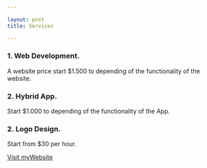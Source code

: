 ```yaml
---

layout: post
title: Services

---
```


### 1. Web Development.

A website price start $1.500 to depending of the functionality of the website.

### 2. Hybrid App.

Start $1.000  to depending of the functionality of the App.

### 2. Logo Design.

Start from $30 per hour.

[Visit myWebsite](https://nestorcbello.com)

